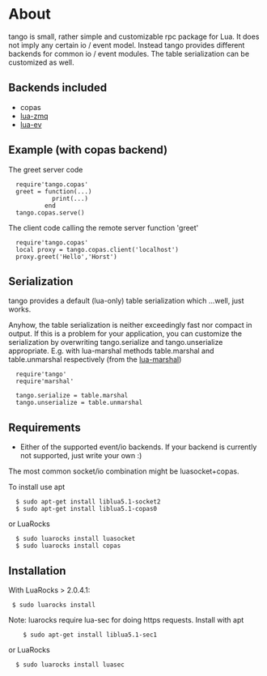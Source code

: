 About
=======

tango is small, rather simple and customizable rpc package for Lua.
It does not imply any certain io / event model. Instead tango provides
different backends for common io / event modules. The table
serialization can be customized as well.

Backends included
---------------------

* copas  
* [lua-zmq](https://github.com/Neopallium/lua-zmq)
* [lua-ev](https://github.com/brimworks/lua-ev)

Example (with copas backend)
--------------------------------
The greet server code 

      require'tango.copas'
      greet = function(...)
                print(...)
              end         
      tango.copas.serve()


The client code calling the remote server function 'greet'

      require'tango.copas'
      local proxy = tango.copas.client('localhost')
      proxy.greet('Hello','Horst')


Serialization
-------------
tango provides a default (lua-only) table serialization which ...well,
just works.

Anyhow, the table serialization is neither exceedingly fast nor
compact in output. If this is a problem for your application, you can
customize the serialization by overwriting tango.serialize and
tango.unserialize appropriate. E.g. with lua-marshal methods table.marshal and table.unmarshal respectively
(from the [lua-marshal](https://github.com/richardhundt/lua-marshal))

      require'tango'
      require'marshal'

      tango.serialize = table.marshal  
      tango.unserialize = table.unmarshal  

Requirements
------------

* Either of the supported event/io backends. If your backend is
currently not supported, just write your own :)

The most common socket/io combination might be luasocket+copas.

To install use apt

      $ sudo apt-get install liblua5.1-socket2
      $ sudo apt-get install liblua5.1-copas0


or LuaRocks

      $ sudo luarocks install luasocket
      $ sudo luarocks install copas

Installation
-------------
With LuaRocks > 2.0.4.1:

     $ sudo luarocks install 

Note: luarocks require lua-sec for doing https requests.
Install with apt

        $ sudo apt-get install liblua5.1-sec1

or LuaRocks

      $ sudo luarocks install luasec
